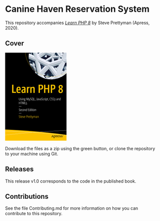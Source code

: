 # Canine Haven Reservation System

This repository accompanies [*Learn PHP 8*](https://www.apress.com/9781484262399) by Steve Prettyman (Apress, 2020).

## Cover

![Cover image](https://github.com/tharix/dog_shelter_project/blob/main/imgs/9781484262399.jpg)

Download the files as a zip using the green button, or clone the repository to your machine using Git.

## Releases

This release v1.0 corresponds to the code in the published book.

## Contributions

See the file Contributing.md for more information on how you can contribute to this repository.
